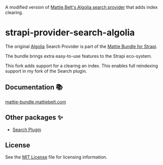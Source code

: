 A modified version of [Mattie Belt's Algolia search provider](https://mattie-bundle.mattiebelt.com/) that adds index clearing.

# strapi-provider-search-algolia

The original [Algolia](https://www.algolia.com/) Search Provider is part of the [Mattie Bundle for Strapi](https://mattie-bundle.mattiebelt.com/).

The bundle brings extra easy-to-use features to the Strapi eco-system.

This fork adds support for a clearing an index. This enables full reindexing support in my fork of the Search plugin.

## Documentation 📚

[mattie-bundle.mattiebelt.com](https://mattie-bundle.mattiebelt.com/search/providers#algolia)

## Other packages ✨

- [Search Plugin](https://github.com/richardweaver/mattie-strapi-bundle)

## License

See the [MIT License](/LICENSE) file for licensing information.

